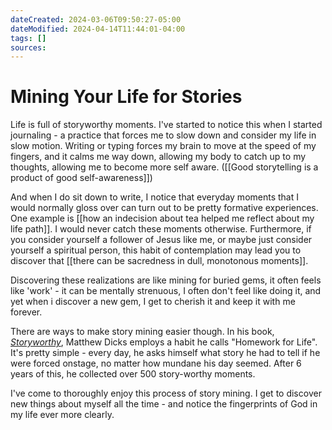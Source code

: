 ```yaml
---
dateCreated: 2024-03-06T09:50:27-05:00
dateModified: 2024-04-14T11:44:01-04:00
tags: []
sources: 
---
```


# Mining Your Life for Stories

Life is full of storyworthy moments. I've started to notice this when I started journaling - a practice that forces me to slow down and consider my life in slow motion. Writing or typing forces my brain to move at the speed of my fingers, and it calms me way down, allowing my body to catch up to my thoughts, allowing me to become more self aware. ([[Good storytelling is a product of good self-awareness]])

And when I do sit down to write, I notice that everyday moments that I would normally gloss over can turn out to be pretty formative experiences. One example is [[how an indecision about tea helped me reflect about my life path]]. I would never catch these moments otherwise. Furthermore, if you consider yourself a follower of Jesus like me, or maybe just consider yourself a spiritual person, this habit of contemplation may lead you to discover that [[there can be sacredness in dull, monotonous moments]].

Discovering these realizations are like mining for buried gems, it often feels like 'work' - it can be mentally strenuous, I often don't feel like doing it, and yet when i discover a new gem, I get to cherish it and keep it with me forever.

There are ways to make story mining easier though. In his book, *[Storyworthy](https://matthewdicks.com/storyworthy/)*, Matthew Dicks employs a habit he calls "Homework for Life".  It's pretty simple - every day, he asks himself what story he had to tell if he were forced onstage, no matter how mundane his day seemed. After 6 years of this, he collected over 500 story-worthy moments.

I've come to thoroughly enjoy this process of story mining. I get to discover new things about myself all the time - and notice the fingerprints of God in my life ever more clearly.


